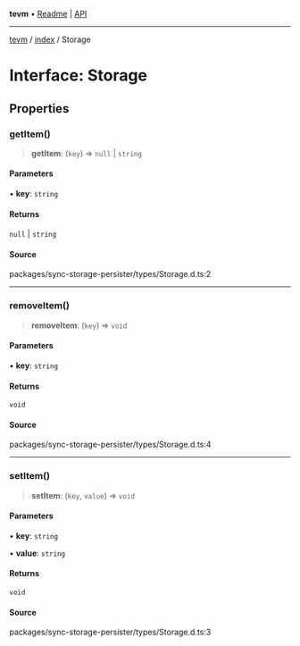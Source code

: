 **tevm** • [Readme](../../README.md) \| [API](../../modules.md)

***

[tevm](../../README.md) / [index](../README.md) / Storage

# Interface: Storage

## Properties

### getItem()

> **getItem**: (`key`) => `null` \| `string`

#### Parameters

• **key**: `string`

#### Returns

`null` \| `string`

#### Source

packages/sync-storage-persister/types/Storage.d.ts:2

***

### removeItem()

> **removeItem**: (`key`) => `void`

#### Parameters

• **key**: `string`

#### Returns

`void`

#### Source

packages/sync-storage-persister/types/Storage.d.ts:4

***

### setItem()

> **setItem**: (`key`, `value`) => `void`

#### Parameters

• **key**: `string`

• **value**: `string`

#### Returns

`void`

#### Source

packages/sync-storage-persister/types/Storage.d.ts:3
